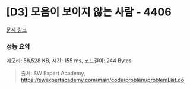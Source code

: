 # [D3] 모음이 보이지 않는 사람 - 4406 

[문제 링크](https://swexpertacademy.com/main/code/problem/problemDetail.do?contestProbId=AWNcD_66pUEDFAV8) 

### 성능 요약

메모리: 58,528 KB, 시간: 155 ms, 코드길이: 244 Bytes



> 출처: SW Expert Academy, https://swexpertacademy.com/main/code/problem/problemList.do
